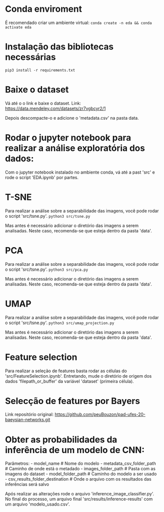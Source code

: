 # Conda enviroment 
É recomendado criar um ambiente virtual:
`conda create -n eda && conda activate eda`

# Instalação das bibliotecas necessárias
`pip3 install -r requirements.txt`
# Baixe o dataset
Vá até o o link e baixe o dataset. Link: https://data.mendeley.com/datasets/zr7vgbcyr2/1
 
Depois descompacte-o e adicione o 'metadata.csv' na pasta data.

# Rodar o jupyter notebook para realizar a análise exploratória dos dados:
Com o jupyter notebook instalado no ambiente conda, vá até a past 'src' e rode o script 'EDA.ipynb' por partes.

# T-SNE
Para realizar a análise sobre a separabilidade das imagens, você pode rodar o script 'src/tsne.py'.
`python3 src/tsne.py`

Mas antes é necessário adicionar o diretório das imagens a serem analisadas. Neste caso, recomenda-se que esteja dentro da pasta 'data'.

# PCA
Para realizar a análise sobre a separabilidade das imagens, você pode rodar o script 'src/tsne.py'.
`python3 src/pca.py`

Mas antes é necessário adicionar o diretório das imagens a serem analisadas. Neste caso, recomenda-se que esteja dentro da pasta 'data'.

# UMAP
Para realizar a análise sobre a separabilidade das imagens, você pode rodar o script 'src/tsne.py'.
`python3 src/umap_projection.py`

Mas antes é necessário adicionar o diretório das imagens a serem analisadas. Neste caso, recomenda-se que esteja dentro da pasta 'data'.

# Feature selection
Para realizar a seleção de features basta rodar as células do 'src/FeatureSelection.ipynb'. Entretando, mude o diretório de origem dos dados 'filepath_or_buffer' da variável 'dataset' (primeira célula).


# Selecção de features por Bayers
Link repositório original: https://github.com/peuBouzon/pad-ufes-20-baeysian-networks.git


# Obter as probabilidades da inferência de um modelo de CNN:
Parâmetros: 
    - model_name # Nome do modelo
    - metadata_csv_folder_path # Caminho de onde está o metadado
    - images_folder_path # Pasta com as imagens do dataset
    - model_folder_path # Caminho do modelo a ser usado
    - csv_results_folder_destination # Onde o arquivo com os resultados das inferências será salvo

Após realizar as alterações rode o arquivo 'inference_image_classifier.py'. No final do processo, um arquivo final 'src/results/inference-results' com um arquivo 'modelo_usado.csv'.

